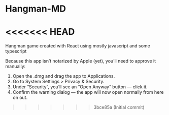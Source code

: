 # Hangman-MD
<<<<<<< HEAD
=======
Hangman game created with React using mostly javascript and some typescript

Because this app isn’t notarized by Apple (yet), you’ll need to approve it manually:
  1. Open the .dmg and drag the app to Applications.
  2. Go to System Settings > Privacy & Security.
  3. Under “Security”, you’ll see an “Open Anyway” button — click it.
  4. Confirm the warning dialog — the app will now open normally from here on out.
>>>>>>> 3bce85a (Initial commit)
